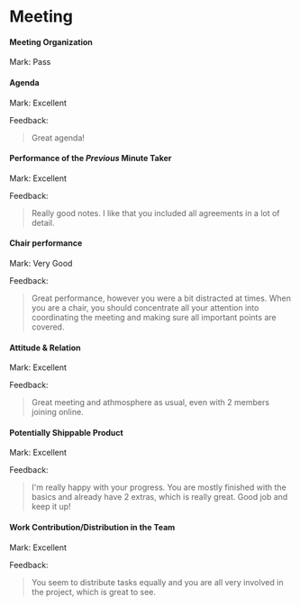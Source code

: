 # Meeting

#### Meeting Organization

Mark: Pass

#### Agenda 

Mark: Excellent

Feedback: 

> Great agenda!


#### Performance of the *Previous* Minute Taker

Mark: Excellent

Feedback:

> Really good notes. I like that you included all agreements in a lot of detail.


#### Chair performance

Mark: Very Good

Feedback: 

> Great performance, however you were a bit distracted at times. When you are a chair, you should concentrate all your attention into coordinating the meeting and making sure all important points are covered.

#### Attitude & Relation

Mark: Excellent

Feedback:

> Great meeting and athmosphere as usual, even with 2 members joining online.


#### Potentially Shippable Product

Mark: Excellent

Feedback:

> I'm really happy with your progress. You are mostly finished with the basics and already have 2 extras, which is really great. Good job and keep it up!


#### Work Contribution/Distribution in the Team

Mark: Excellent

Feedback:

> You seem to distribute tasks equally and you are all very involved in the project, which is great to see.
